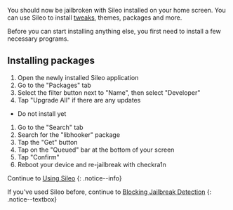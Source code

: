 You should now be jailbroken with Sileo installed on your home screen. You can use Sileo to install [tweaks](faq#tweaks), themes, packages and more.

Before you can start installing anything else, you first need to install a few necessary programs.

## Installing packages

1. Open the newly installed Sileo application
1. Go to the "Packages" tab
1. Select the filter button next to "Name", then select "Developer"
1. Tap "Upgrade All" if there are any updates
- Do not install yet
1. Go to the "Search" tab
1. Search for the "libhooker" package
1. Tap the "Get" button
1. Tap on the "Queued" bar at the bottom of your screen
1. Tap "Confirm"
1. Reboot your device and re-jailbreak with checkra1n

Continue to [Using Sileo](using-sileo)
{: .notice--info}

If you've used Sileo before, continue to [Blocking Jailbreak Detection](blocking-jailbreak-detection)
{: .notice--textbox}
